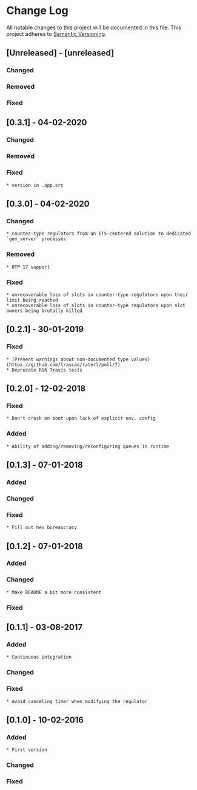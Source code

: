 # Change Log
All notable changes to this project will be documented in this file.
This project adheres to [Semantic Versioning](http://semver.org/).

## [Unreleased] - [unreleased]
### Changed
### Removed
### Fixed

## [0.3.1] - 04-02-2020
### Changed
### Removed
### Fixed
    * version in .app.src

## [0.3.0] - 04-02-2020
### Changed
    * counter-type regulators from an ETS-centered solution to dedicated `gen_server` processes
### Removed
    * OTP 17 support
### Fixed
    * unrecoverable loss of slots in counter-type regulators upon their limit being reached
    * unrecoverable loss of slots in counter-type regulators upon slot owners being brutally killed

## [0.2.1] - 30-01-2019
### Fixed
    * [Prevent warnings about non-documented type values](https://github.com/lrascao/raterl/pull/7)
    * Deprecate R16 Travis tests

## [0.2.0] - 12-02-2018
### Fixed
    * Don't crash on boot upon lack of explicit env. config
### Added
    * Ability of adding/removing/reconfiguring queues in runtime

## [0.1.3] - 07-01-2018
### Added
### Changed
### Fixed
    * Fill out hex bureaucracy

## [0.1.2] - 07-01-2018
### Added
### Changed
    * Make README a bit more consistent
### Fixed

## [0.1.1] - 03-08-2017
### Added
    * Continuous integration
### Changed
### Fixed
    * Avoid canceling timer when modifying the regulator

## [0.1.0] - 10-02-2016
### Added
    * First version
### Changed
### Fixed
